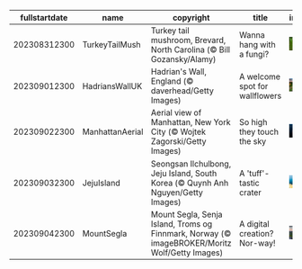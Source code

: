 |fullstartdate|name|copyright|title|image|
|--|--|--|--|--|
202308312300|TurkeyTailMush|Turkey tail mushroom, Brevard, North Carolina (© Bill Gozansky/Alamy)|Wanna hang with a fungi?|![](/en-GB/2023/09/202308312300TurkeyTailMush.jpg)|
202309012300|HadriansWallUK|Hadrian's Wall, England (© daverhead/Getty Images)|A welcome spot for wallflowers|![](/en-GB/2023/09/202309012300HadriansWallUK.jpg)|
202309022300|ManhattanAerial|Aerial view of Manhattan, New York City (© Wojtek Zagorski/Getty Images)|So high they touch the sky|![](/en-GB/2023/09/202309022300ManhattanAerial.jpg)|
202309032300|JejuIsland|Seongsan Ilchulbong, Jeju Island, South Korea (© Quynh Anh Nguyen/Getty Images)|A 'tuff'-tastic crater|![](/en-GB/2023/09/202309032300JejuIsland.jpg)|
202309042300|MountSegla|Mount Segla, Senja Island, Troms og Finnmark, Norway (© imageBROKER/Moritz Wolf/Getty Images)|A digital creation? Nor-way!|![](/en-GB/2023/09/202309042300MountSegla.jpg)|
